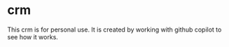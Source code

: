 # crm
This crm is for personal use.  It is created by working with github copilot to see how it works.
